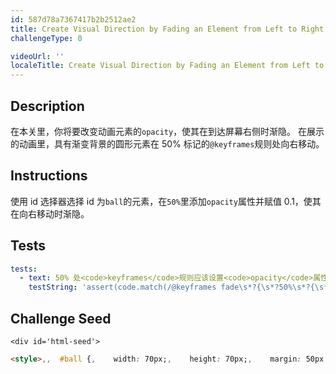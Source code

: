 ```yaml
---
id: 587d78a7367417b2b2512ae2
title: Create Visual Direction by Fading an Element from Left to Right
challengeType: 0

videoUrl: ''
localeTitle: Create Visual Direction by Fading an Element from Left to Right
---
```


## Description
<section id='description'>
在本关里，你将要改变动画元素的<code>opacity</code>，使其在到达屏幕右侧时渐隐。
在展示的动画里，具有渐变背景的圆形元素在 50% 标记的<code>@keyframes</code>规则处向右移动。
</section>

## Instructions
<section id='instructions'>
使用 id 选择器选择 id 为<code>ball</code>的元素，在<code>50%</code>里添加<code>opacity</code>属性并赋值 0.1，使其在向右移动时渐隐。
</section>

## Tests
<section id='tests'>

```yml
tests:
  - text: 50% 处<code>keyframes</code>规则应该设置<code>opacity</code>属性值为 0.1 以使其渐隐。
    testString: 'assert(code.match(/@keyframes fade\s*?{\s*?50%\s*?{\s*?(?:left:\s*?60%;\s*?opacity:\s*?0?\.1;|opacity:\s*?0?\.1;\s*?left:\s*?60%;)/gi), "50% 处<code>keyframes</code>规则应该设置<code>opacity</code>属性值为 0.1 以使其渐隐。");'

```

</section>

## Challenge Seed
<section id='challengeSeed'>

    <div id='html-seed'>
```html
<style>,,  #ball {,    width: 70px;,    height: 70px;,    margin: 50px auto;,    position: fixed;,    left: 20%;,    border-radius: 50%;,    background: linear-gradient(,      35deg,,      #ccffff,,      #ffcccc,    );,    animation-name: fade;,    animation-duration: 3s;,  },,  @keyframes fade {,    50% {,      left: 60%;,      ,    },  },,</style>,,<div id="ball"></div>
```





</div>





</section>

              